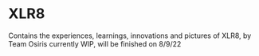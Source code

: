# XLR8
Contains the experiences, learnings, innovations and pictures of XLR8, by Team Osiris
currently WIP, will be finished on 8/9/22
